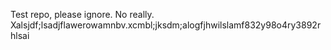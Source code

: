 Test repo, please ignore.
No really.
Xalsjdf;lsadjflawerowamnbv.xcmbl;jksdm;alogfjhwilslamf832y98o4ry3892rhlsai
